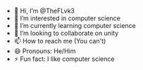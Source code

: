 - 👋 Hi, I’m @TheFLvk3
- 👀 I’m interested in computer science
- 🌱 I’m currently learning computer science
- 💞️ I’m looking to collaborate on unity
- 📫 How to reach me (You can't)
- 😄 Pronouns: He/Him
- ⚡ Fun fact: I like computer science

<!---
TheFLvk3/TheFLvk3 is a ✨ special ✨ repository because its `README.md` (this file) appears on your GitHub profile.
You can click the Preview link to take a look at your changes.
--->
